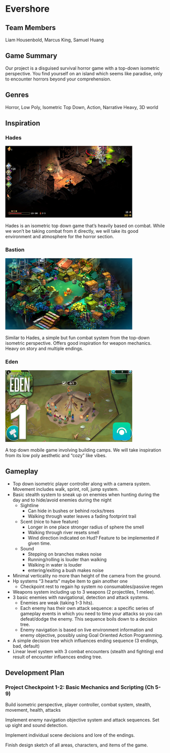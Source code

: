 # **Evershore**

## **Team Members**

Liam Housenbold, Marcus King, Samuel Huang 

## **Game Summary**

Our project is a disguised survival horror game with a top-down isometric perspective. You find yourself on an island which seems like paradise, only to encounter horrors beyond your comprehension.  

## **Genres**

Horror, Low Poly, Isometric Top Down, Action, Narrative Heavy, 3D world 

## **Inspiration**

### **Hades**

<img src="GDD_Images/Hades_example.png" alt="Hades example" width="400">

Hades is an isometric top down game that’s heavily based on combat. While we won’t be taking combat from it directly, we will take its good environment and atmosphere for the horror section.

### **Bastion**

<img src="GDD_Images/Bastion_example.png" alt="Bastion example" width="400">

Similar to Hades, a simple but fun combat system from the top-down isometric perspective. Offers good inspiration for weapon mechanics. Heavy on story and multiple endings.

### **Eden** 

<img src="GDD_Images/Eden_example.png" alt="Eden example" width="400">

A top down mobile game involving building camps. We will take inspiration from its low poly aesthetic and “cozy” like vibes. 

## **Gameplay**

* Top down isometric player controller along with a camera system. Movement includes walk, sprint, roll, jump system.  
* Basic stealth system to sneak up on enemies when hunting during the day and to hide/avoid enemies during the night  
  * Sightline  
    * Can hide in bushes or behind rocks/trees  
    * Walking through water leaves a fading footprint trail  
  * Scent (nice to have feature)  
    * Longer in one place stronger radius of sphere  the smell  
    * Walking through river resets smell  
    * Wind direction indicated on Hud? Feature to be implemented if given time.  
  * Sound  
    * Stepping on branches makes noise  
    * Running/rolling is louder than walking  
    * Walking in water is louder  
    * entering/exiting a bush makes noise  
* Minimal verticality no more than height of the camera from the ground.  
* Hp systems “3 hearts” maybe item to gain another one   
  * Checkpoint rest to regain hp system no consumables/passive regen  
* Weapons system including up to 3 weapons (2 projectiles, 1 melee).   
* 3 basic enemies with navigational, detection and attack systems.   
  * Enemies are weak (taking 1-3 hits).  
  * Each enemy has their own attack sequence: a specific series of gameplay events in which you need to time your attacks so you can defeat/dodge the enemy. This sequence boils down to a decision tree.   
  * Enemy navigation is based on live environment information and enemy objective, possibly using Goal Oriented Action Programming.  
* A simple decision tree which influences ending sequence (3 endings, bad, default)  
* Linear level system with 3 combat encounters (stealth and fighting) end result of encounter influences ending tree.

## **Development Plan**

### **Project Checkpoint 1-2: Basic Mechanics and Scripting (Ch 5-9)**

Build isometric perspective, player controller, combat system, stealth, movement, health, attacks

Implement enemy navigation objective system and attack sequences. Set up sight and sound detection.

Implement individual scene decisions and lore of the endings.

Finish design sketch of all areas, characters, and items of the game.